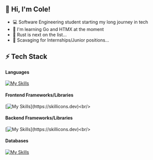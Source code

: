 <!-- Level 1: Simplie Bio and stats -->

## 👋 Hi, I'm Cole!

- 💻 Software Engineering student starting my long journey in tech <br/>
- 💭 I'm learning Go and HTMX at the moment <br/>
- 🦀 Rust is next on the list... <br/>
- 📜 Scavaging for Internships/Junior positions... <br/>

<!-- Level 2/3: -->
## ⚡️ Tech Stack
#### Languages
[![My Skills](https://skillicons.dev/icons?i=go,ts,js,java,py)](https://skillicons.dev)<br/>

####  Frontend Frameworks/Libraries
[![My Skills](https://skillicons.dev/icons?i=react,angular,htmx,tailwind,)](https://skillicons.dev)<br/>

#### Backend Frameworks/Libraries
[![My Skills](https://skillicons.dev/icons?i=nextjs,express,spring,django,)](https://skillicons.dev)<br/>

#### Databases
[![My Skills](https://skillicons.dev/icons?i=mongodb,postgres,mysql,firebase,supabase)](https://skillicons.dev)<br/>





